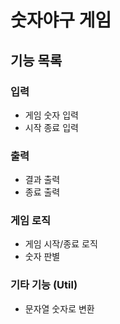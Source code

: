 # 숫자야구 게임

## 기능 목록

### 입력

* 게임 숫자 입력
* 시작 종료 입력

### 출력

* 결과 출력
* 종료 출력

### 게임 로직

* 게임 시작/종료 로직
* 숫자 판별

### 기타 기능 (Util)

* 문자열 숫자로 변환